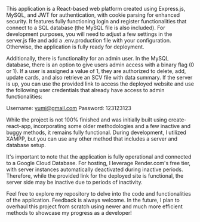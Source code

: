 This application is a React-based web platform created using Express.js, MySQL, and JWT for authentication, with cookie parsing for enhanced security. It features fully functioning login and register functionalities that connect to a SQL database (the MySQL file is also included). For development purposes, you will need to adjust a few settings in the server.js file and add a .env.production file with your configuration. Otherwise, the application is fully ready for deployment.

Additionally, there is functionality for an admin user. In the MySQL database, there is an option to give users admin access with a binary flag (0 or 1). If a user is assigned a value of 1, they are authorized to delete, add, update cards, and also retrieve an SCV file with data summary. If the server is up, you can use the provided link to access the deployed website and use the following user credentials that already have access to admin functionalities:

Username: yumi@gmail.com
Password: 123123123

While the project is not 100% finished and was initially built using create-react-app, incorporating some older methodologies and a few inactive and buggy methods, it remains fully functional. During development, I utilized XAMPP, but you can use any other method that includes a server and database setup.

It's important to note that the application is fully operational and connected to a Google Cloud Database. For hosting, I leverage Render.com's free tier, with server instances automatically deactivated during inactive periods. Therefore, while the provided link for the deployed site is functional, the server side may be inactive due to periods of inactivity.

Feel free to explore my repository to delve into the code and functionalities of the application. Feedback is always welcome. In the future, I plan to overhaul this project from scratch using newer and much more efficient methods to showcase my progress as a developer!

